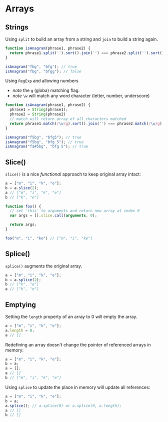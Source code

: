 # Arrays

## Strings

Using `split` to build an array from a string and `join` to build a string again.
```JavaScript
function isAnagram(phrase1, phrase2) {
  return phrase1.split('').sort().join('') === phrase2.split('').sort().join('');
}

isAnagram("fbg", "bfg"); // true
isAnagram("fbg", "bfgg"); // false
```

Using `RegExp` and allowing numbers
* _note_ the `g` (globa) matching flag.
* _note_ `\w`	will match any word character (letter, number, underscore)
```JavaScript
function isAnagram(phrase1, phrase2) {
  phrase1 = String(phrase1);
  phrase2 = String(phrase2)
  // match will return array of all characters matched
  return phrase1.match(/\w/g).sort().join('') === phrase2.match(/\w/g).sort().join('');
}

isAnagram("f5bg", "bfg5"); // true
isAnagram("f5bg", "bfg 5"); // true
isAnagram("f$#5bg", "bfg 5"); // true
```

## Slice()
`slice()` is a nice *functional* approach to keep original array intact:
```JavaScript
a = ["m", "i", "k", "e"];
b = a.slice(2);
a // ["m", "i", "k", "e"]
b // ["k", "e"]
```

```JavaScript
function foo() {
  // set 'this' to arguments and return new array at index 0
  var args = [].slice.call(arguments, 0);

  return args;
}

foo("m", "i", "ke") // ["m", "i", "ke"]
```

## Splice()
`splice()` augments the original array.

```JavaScript
a = ["m", "i", "k", "e"];
b = a.splice(2);
b // ["k", "e"]
a // ["k", "e"]
```

## Emptying

Setting the `length` property of an array to 0 will empty the array.
```JavaScript
a = ["m", "i", "k", "e"];
a.length = 0;
a // []
```

Redefining an array doesn't change the pointer of referenced arrays in memory:
```JavaScript
a = ["m", "i", "k", "e"];
b = a;
a = [];
a // []
b // ["m", "i", "k", "e"]
```

Using `splice` to update the place in memory will update all references:
```JavaScript
a = ["m", "i", "k", "e"];
b = a;
a.splice(); // a.splice(0) or a.splice(0, a.length);
a // []
b // []
```

